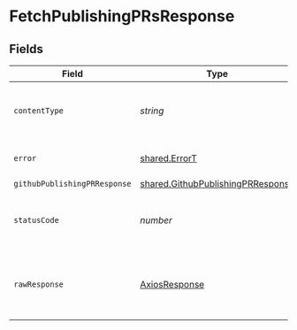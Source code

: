 # FetchPublishingPRsResponse


## Fields

| Field                                                                                         | Type                                                                                          | Required                                                                                      | Description                                                                                   |
| --------------------------------------------------------------------------------------------- | --------------------------------------------------------------------------------------------- | --------------------------------------------------------------------------------------------- | --------------------------------------------------------------------------------------------- |
| `contentType`                                                                                 | *string*                                                                                      | :heavy_check_mark:                                                                            | HTTP response content type for this operation                                                 |
| `error`                                                                                       | [shared.ErrorT](../../../sdk/models/shared/errort.md)                                         | :heavy_minus_sign:                                                                            | Default error response                                                                        |
| `githubPublishingPRResponse`                                                                  | [shared.GithubPublishingPRResponse](../../../sdk/models/shared/githubpublishingprresponse.md) | :heavy_minus_sign:                                                                            | OK                                                                                            |
| `statusCode`                                                                                  | *number*                                                                                      | :heavy_check_mark:                                                                            | HTTP response status code for this operation                                                  |
| `rawResponse`                                                                                 | [AxiosResponse](https://axios-http.com/docs/res_schema)                                       | :heavy_check_mark:                                                                            | Raw HTTP response; suitable for custom response parsing                                       |